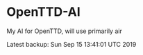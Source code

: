 # OpenTTD-AI
My AI for OpenTTD, will use primarily air

Latest backup: Sun Sep 15 13:41:01 UTC 2019
